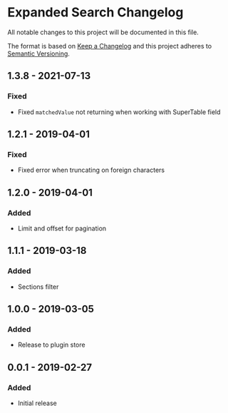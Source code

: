 # Expanded Search Changelog

All notable changes to this project will be documented in this file.

The format is based on [Keep a Changelog](http://keepachangelog.com/) and this project adheres to [Semantic Versioning](http://semver.org/).

## 1.3.8 - 2021-07-13
### Fixed
- Fixed `matchedValue` not returning when working with SuperTable field

## 1.2.1 - 2019-04-01
### Fixed
- Fixed error when truncating on foreign characters

## 1.2.0 - 2019-04-01
### Added
- Limit and offset for pagination

## 1.1.1 - 2019-03-18
### Added
- Sections filter

## 1.0.0 - 2019-03-05
### Added
- Release to plugin store

## 0.0.1 - 2019-02-27
### Added
- Initial release
